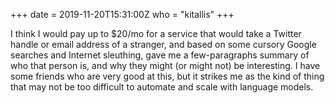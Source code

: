 +++
date = 2019-11-20T15:31:00Z
who = "kitallis"
+++

I think I would pay up to $20/mo for a service that would take a Twitter handle or email address of a stranger, and based on some cursory Google searches and Internet sleuthing, gave me a few-paragraphs summary of who that person is, and why they might (or might not) be interesting. I have some friends who are very good at this, but it strikes me as the kind of thing that may not be too difficult to automate and scale with language models.